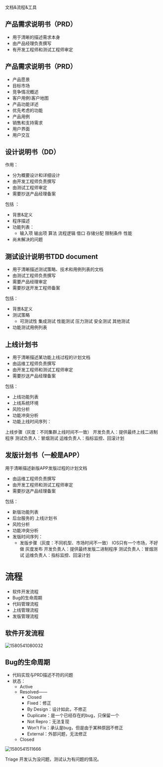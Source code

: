 文档&流程&工具

## 产品需求说明书（PRD）

- 用于清晰的描述需求本身
- 由产品经理负责撰写
- 有开发工程师和测试工程师审定



 ## 产品需求说明书（PRD）

- 产品愿景
- 目标市场
- 竞争情况概述
- 客户用例\客户地图
- 产品功能详述
- 优先考虑的功能
- 产品用例
- 销售和支持需求
- 用户界面
- 用户交互



##  设计说明书（DD）

作用：

- 分为概要设计和详细设计
- 由开发工程师负责撰写
- 由测试工程师审定
- 需要抄送产品经理备案

包括 ：

- 背景&定义
- 程序描述
- 功能列表：
  - 输入项 输出项 算法 流程逻辑
    借口 存储分配 限制条件 性能
- 尚未解决的问题



##  测试设计说明书TDD document

- 用于清晰描述测试策略、技术和用例列表的文档
- 由测试工程师负责撰写
- 需要产品经理审定
- 需要抄送开发工程师备案



包括：

- 背景&定义
- 测试策略
  - 可测试性 集成测试 性能测试
    压力测试 安全测试 其他测试
- 功能测试用例列表



## 上线计划书

- 用于清晰描述某功能上线过程的计划文档
- 由运维工程师负责撰写
- 由开发工程师和测试工程师审定
- 需要抄送产品经理备案



包括：

- 上线功能列表
- 上线系统环境
- 风险分析
- 功能冲突分析
- 功能上线时间序列：

上线步骤（灰度：不同集群上线时间不一致）
开发负责人：提供最终上线二进制程序
测试负责人：冒烟测试
运维负责人：指标监控、回滚计划



## 发版计划书（一般是APP）

用于清晰描述新版APP发版过程的计划文档

- 由运维工程师负责撰写
- 由开发工程师和测试工程师审定
- 需要抄送产品经理备案

包括：

- 新版功能列表
- 后台服务的 上线计划书
- 风险分析
- 功能冲突分析
- 发版时间序列：
  - 发版步骤（灰度：不同机型、市场时间不一致） IOS只有一个市场，不好做 灰度发布
    开发负责人：提供最终发版二进制程序
    测试负责人：冒烟测试
    运维负责人：指标监控、回滚计划



# 流程

- 软件开发流程
- Bug的生命周期
- 代码管理流程
- 上线管理流程
- 发版管理流程



## 软件开发流程

![1580541080032](F:\my-code\my-blog\Blog\source\_posts\my-doc\程序员成长攻略\文档&流程&工具\1580541080032.png)





## Bug的生命周期

- 代码实现与PRD描述不符的问题
- 状态：
  - Active
  - Resolved——
    - Closed
    - Fixed：修正
    - By Design：设计如此，不修正
    - Duplicate：是一个已经存在的bug，只保留一个
    - Not Repro：无法复现
    - Won’t Fix：承认是bug，但是由于某种原因不修正
    - External：外部问题，无法修正
  - Closed

![1580541511666](F:\my-code\my-blog\Blog\source\_posts\my-doc\程序员成长攻略\文档&流程&工具\1580541511666.png)

Triage 开发认为没问题，测试认为有问题的情况。

